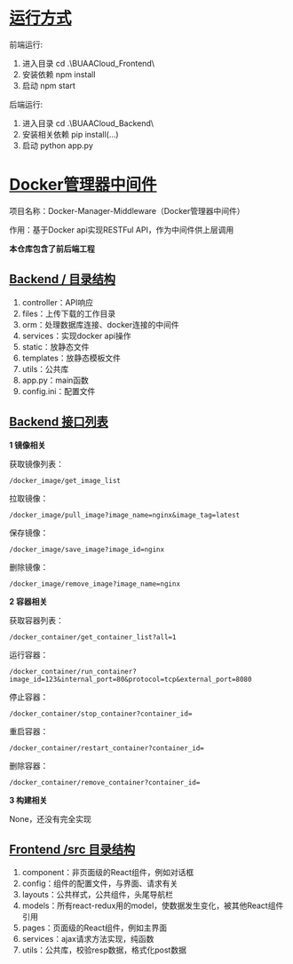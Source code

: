 # [运行方式](https://github.com/weariestDuet/BUAACloud/blob/main/README.md#运行方式)

前端运行:

1. 进入目录 cd .\BUAACloud_Frontend\
2. 安装依赖 npm install
3. 启动 npm start

后端运行:

1. 进入目录 cd .\BUAACloud_Backend\
2. 安装相关依赖 pip install(...)
3. 启动 python app.py

# [Docker管理器中间件](https://github.com/weariestDuet/BUAACloud/blob/main/README.md#docker管理器中间件)

项目名称：Docker-Manager-Middleware（Docker管理器中间件）

作用：基于Docker api实现RESTFul API，作为中间件供上层调用

**本仓库包含了前后端工程**

## [Backend / 目录结构](https://github.com/weariestDuet/BUAACloud/blob/main/README.md#backend--目录结构)

1. controller：API响应
2. files：上传下载的工作目录
3. orm：处理数据库连接、docker连接的中间件
4. services：实现docker api操作
5. static：放静态文件
6. templates：放静态模板文件
7. utils：公共库
8. app.py：main函数
9. config.ini：配置文件

## [Backend 接口列表](https://github.com/weariestDuet/BUAACloud/blob/main/README.md#backend-接口列表)

**1 镜像相关**

获取镜像列表：

`/docker_image/get_image_list`

拉取镜像：

`/docker_image/pull_image?image_name=nginx&image_tag=latest`

保存镜像：

`/docker_image/save_image?image_id=nginx`

删除镜像：

`/docker_image/remove_image?image_name=nginx`

**2 容器相关**

获取容器列表：

`/docker_container/get_container_list?all=1`

运行容器：

`/docker_container/run_container?image_id=123&internal_port=80&protocol=tcp&external_port=8080`

停止容器：

`/docker_container/stop_container?container_id=`

重启容器：

`/docker_container/restart_container?container_id=`

删除容器：

`/docker_container/remove_container?container_id=`

**3 构建相关**

None，还没有完全实现

## [Frontend /src 目录结构](https://github.com/weariestDuet/BUAACloud/blob/main/README.md#frontend-src-目录结构)

1. component：非页面级的React组件，例如对话框
2. config：组件的配置文件，与界面、请求有关
3. layouts：公共样式，公共组件，头尾导航栏
4. models：所有react-redux用的model，使数据发生变化，被其他React组件引用
5. pages：页面级的React组件，例如主界面
6. services：ajax请求方法实现，纯函数
7. utils：公共库，校验resp数据，格式化post数据